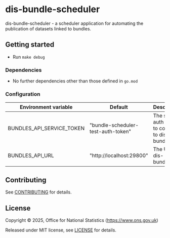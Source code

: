 # dis-bundle-scheduler

dis-bundle-scheduler - a scheduler application for automating the publication of datasets linked to bundles.

## Getting started

* Run `make debug`

### Dependencies

* No further dependencies other than those defined in `go.mod`

### Configuration

| Environment variable          | Default                               | Description                                                |
|-------------------------------|---------------------------------------|------------------------------------------------------------|
| BUNDLES_API_SERVICE_TOKEN     | "bundle-scheduler-test-auth-token"    | The service auth token to connect to dis-bundle-api                               |
| BUNDLES_API_URL               | "http://localhost:29800"              | The URL for dis-bundle-api                                 |

## Contributing

See [CONTRIBUTING](CONTRIBUTING.md) for details.

## License

Copyright © 2025, Office for National Statistics (https://www.ons.gov.uk)

Released under MIT license, see [LICENSE](LICENSE.md) for details.
